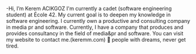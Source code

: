 -Hi, I’m Kerem ACIKGOZ
I'm currently a cadet (software engineering student) at École 42.
My current goal is to deepen my knowledge in software engineering.
I currently own a productive and consulting company in media pr and software.
Currently, I have a company that produces and provides consultancy in the field of media&pr and software.
You can visit my website to contact me.(keremm.com)
💫 people with dreams, never get tired.
